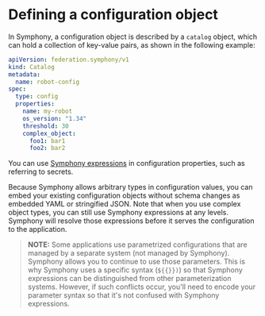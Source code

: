 # Defining a configuration object

In Symphony, a configuration object is described by a `catalog` object, which can hold a collection of key-value pairs, as shown in the following example:

```yaml
apiVersion: federation.symphony/v1
kind: Catalog
metadata:
  name: robot-config
spec: 
  type: config
  properties:
    name: my-robot
    os_version: "1.34"
    threshold: 30
    complex_object:
      foo1: bar1
      foo2: bar2
```

You can use [Symphony expressions](../concepts/unified-object-model/property-expressions.md) in configuration properties, such as referring to secrets.

Because Symphony allows arbitrary types in configuration values, you can embed your existing configuration objects without schema changes as embedded YAML or stringified JSON. Note that when you use complex object types, you can still use Symphony expressions at any levels. Symphony will resolve those expressions before it serves the configuration to the application.

> **NOTE:** Some applications use parametrized configurations that are managed by a separate system (not managed by Symphony). Symphony allows you to continue to use those parameters. This is why Symphony uses a specific syntax (`${{}})`) so that Symphony expressions can be distinguished from other parameterization systems. However, if such conflicts occur, you'll need to encode your parameter syntax so that it's not confused with Symphony expressions. 